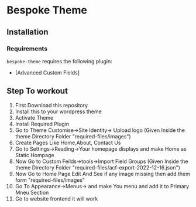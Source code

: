 

Bespoke Theme
===


Installation
---------------

### Requirements

`bespoke-theme` requires the following plugin:

- [Advanced Custom Fields]

## Step To workout
1. First Download this repository
2. Install this to your wordpress theme
3. Activate Theme
4. Install Required Plugin
5. Go to Theme Customise->Site Identity-> Upload logo (Given Inside the theme Directory Folder "required-files/images")
6. Create Pages Like Home,About, Contact Us
7. Go to Settings->Reading->Your homepage displays and make Home as Static Hompage
8. Now Go to Custom Feilds->tools->Import Field Groups (Given Inside the theme Directory Folder "required-files/acf-export-2022-12-16.json")
9. Now Go to Home Page Edit And See if any image missing then add them form "required-files/images"
10. Go To Appearance->Menus-> and make You menu and add it to Primary Mneu Section
11. Go to website frontend it will work
